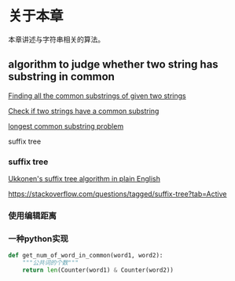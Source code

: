 # 关于本章

本章讲述与字符串相关的算法。



## algorithm to judge whether two string has substring in common 

[Finding all the common substrings of given two strings](https://stackoverflow.com/questions/34805488/finding-all-the-common-substrings-of-given-two-strings)

[Check if two strings have a common substring](https://www.geeksforgeeks.org/check-two-strings-common-substring/)

[longest common substring problem](https://en.wikipedia.org/wiki/Longest_common_substring_problem)

suffix tree



### suffix tree

[Ukkonen's suffix tree algorithm in plain English](https://stackoverflow.com/questions/9452701/ukkonens-suffix-tree-algorithm-in-plain-english)

https://stackoverflow.com/questions/tagged/suffix-tree?tab=Active



### 使用编辑距离



### 一种python实现

```python
def get_num_of_word_in_common(word1, word2):
    """公共词的个数"""
    return len(Counter(word1) & Counter(word2))
```

